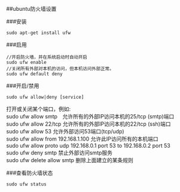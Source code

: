 ##ubuntu防火墙设置

###安装

```shell
sudo apt-get install ufw
```
###启用

```shell
//开启防火墙，并在系统启动时自动开启
sudo ufw enable 
//关闭所有外部对本机的访问，但本机访问外部正常。
sudo ufw default deny 
```

###开启/禁用

```shell
sudo ufw allow|deny [service] 
```

打开或关闭某个端口，例如:  
sudo ufw allow smtp　允许所有的外部IP访问本机的25/tcp (smtp)端口  
sudo ufw allow 22/tcp 允许所有的外部IP访问本机的22/tcp (ssh)端口   
sudo ufw allow 53 允许外部访问53端口(tcp/udp)   
sudo ufw allow from 192.168.1.100 允许此IP访问所有的本机端口   
sudo ufw allow proto udp 192.168.0.1 port 53 to 192.168.0.2 port 53   
sudo ufw deny smtp 禁止外部访问smtp服务  
sudo ufw delete allow smtp 删除上面建立的某条规则  

###查看防火墙状态 

```shell
sudo ufw status
```